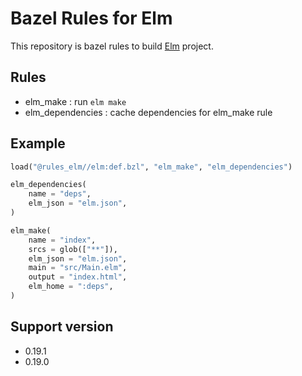 # Bazel Rules for Elm

This repository is bazel rules to build [Elm](https://elm-lang.org/) project.

## Rules

- elm_make : run `elm make`
- elm_dependencies : cache dependencies for elm_make rule

## Example

```py
load("@rules_elm//elm:def.bzl", "elm_make", "elm_dependencies")

elm_dependencies(
    name = "deps",
    elm_json = "elm.json",
)

elm_make(
    name = "index",
    srcs = glob(["**"]),
    elm_json = "elm.json",
    main = "src/Main.elm",
    output = "index.html",
    elm_home = ":deps",
)
```

## Support version

- 0.19.1
- 0.19.0
